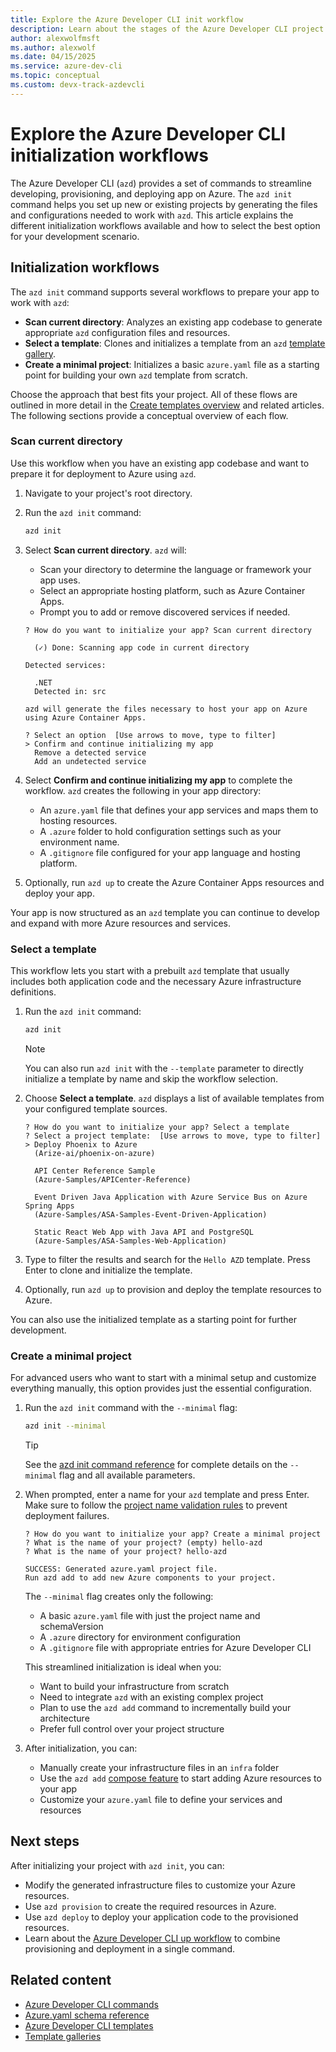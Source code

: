 ```yaml
---
title: Explore the Azure Developer CLI init workflow
description: Learn about the stages of the Azure Developer CLI project initialization process.
author: alexwolfmsft
ms.author: alexwolf
ms.date: 04/15/2025
ms.service: azure-dev-cli
ms.topic: conceptual
ms.custom: devx-track-azdevcli
---
```


# Explore the Azure Developer CLI initialization workflows

The Azure Developer CLI (`azd`) provides a set of commands to streamline developing, provisioning, and deploying app on Azure. The `azd init` command helps you set up new or existing projects by generating the files and configurations needed to work with `azd`. This article explains the different initialization workflows available and how to select the best option for your development scenario.

## Initialization workflows

The `azd init` command supports several workflows to prepare your app to work with `azd`:

- **Scan current directory**: Analyzes an existing app codebase to generate appropriate `azd` configuration files and resources.
- **Select a template**: Clones and initializes a template from an `azd` [template gallery](azd-template-galleries.md).
- **Create a minimal project**: Initializes a basic `azure.yaml` file as a starting point for building your own `azd` template from scratch.

Choose the approach that best fits your project. All of these flows are outlined in more detail in the [Create templates overview](make-azd-compatible.md) and related articles. The following sections provide a conceptual overview of each flow.

### Scan current directory

Use this workflow when you have an existing app codebase and want to prepare it for deployment to Azure using `azd`.

1. Navigate to your project's root directory.
2. Run the `azd init` command:

    ```bash
    azd init
    ```

3. Select **Scan current directory**. `azd` will:
    - Scan your directory to determine the language or framework your app uses.
    - Select an appropriate hosting platform, such as Azure Container Apps.
    - Prompt you to add or remove discovered services if needed.

    ```output
    ? How do you want to initialize your app? Scan current directory

      (✓) Done: Scanning app code in current directory
    
    Detected services:
    
      .NET
      Detected in: src
    
    azd will generate the files necessary to host your app on Azure using Azure Container Apps.
    
    ? Select an option  [Use arrows to move, type to filter]
    > Confirm and continue initializing my app
      Remove a detected service
      Add an undetected service
    ```

4. Select **Confirm and continue initializing my app** to complete the workflow. `azd` creates the following in your app directory:
    - An `azure.yaml` file that defines your app services and maps them to hosting resources.
    - A `.azure` folder to hold configuration settings such as your environment name.
    - A `.gitignore` file configured for your app language and hosting platform.

5. Optionally, run `azd up` to create the Azure Container Apps resources and deploy your app.

Your app is now structured as an `azd` template you can continue to develop and expand with more Azure resources and services.

### Select a template

This workflow lets you start with a prebuilt `azd` template that usually includes both application code and the necessary Azure infrastructure definitions.

1. Run the `azd init` command:

    ```bash
    azd init
    ```

    > [!NOTE]
    > You can also run `azd init` with the `--template` parameter to directly initialize a template by name and skip the workflow selection.

2. Choose **Select a template**. `azd` displays a list of available templates from your configured template sources.

    ```output
    ? How do you want to initialize your app? Select a template
    ? Select a project template:  [Use arrows to move, type to filter]
    > Deploy Phoenix to Azure
      (Arize-ai/phoenix-on-azure)
    
      API Center Reference Sample
      (Azure-Samples/APICenter-Reference)
    
      Event Driven Java Application with Azure Service Bus on Azure Spring Apps
      (Azure-Samples/ASA-Samples-Event-Driven-Application)
    
      Static React Web App with Java API and PostgreSQL
      (Azure-Samples/ASA-Samples-Web-Application)
    ```

3. Type to filter the results and search for the `Hello AZD` template. Press Enter to clone and initialize the template.

4. Optionally, run `azd up` to provision and deploy the template resources to Azure.

You can also use the initialized template as a starting point for further development.

### Create a minimal project

For advanced users who want to start with a minimal setup and customize everything manually, this option provides just the essential configuration.

1. Run the `azd init` command with the `--minimal` flag:

   ```bash
   azd init --minimal
   ```
   
   > [!TIP]
   > See the [azd init command reference](./azd-init-reference.md) for complete details on the `--minimal` flag and all available parameters.

2. When prompted, enter a name for your `azd` template and press Enter. Make sure to follow the [project name validation rules](project-name-validation.md) to prevent deployment failures.

    ```output
    ? How do you want to initialize your app? Create a minimal project
    ? What is the name of your project? (empty) hello-azd
    ? What is the name of your project? hello-azd
    
    SUCCESS: Generated azure.yaml project file.
    Run azd add to add new Azure components to your project.
    ```

    The `--minimal` flag creates only the following:

    - A basic `azure.yaml` file with just the project name and schemaVersion
    - A `.azure` directory for environment configuration
    - A `.gitignore` file with appropriate entries for Azure Developer CLI

    This streamlined initialization is ideal when you:

    - Want to build your infrastructure from scratch
    - Need to integrate `azd` with an existing complex project
    - Plan to use the `azd add` command to incrementally build your architecture
    - Prefer full control over your project structure

3. After initialization, you can:
   - Manually create your infrastructure files in an `infra` folder
   - Use the `azd add` [compose feature](azd-compose.md) to start adding Azure resources to your app
   - Customize your `azure.yaml` file to define your services and resources

## Next steps

After initializing your project with `azd init`, you can:

- Modify the generated infrastructure files to customize your Azure resources.
- Use `azd provision` to create the required resources in Azure.
- Use `azd deploy` to deploy your application code to the provisioned resources.
- Learn about the [Azure Developer CLI up workflow](azd-up-workflow.md) to combine provisioning and deployment in a single command.

## Related content

- [Azure Developer CLI commands](azd-commands.md)
- [Azure.yaml schema reference](azd-schema.md)
- [Azure Developer CLI templates](azd-templates.md)
- [Template galleries](azd-template-galleries.md)